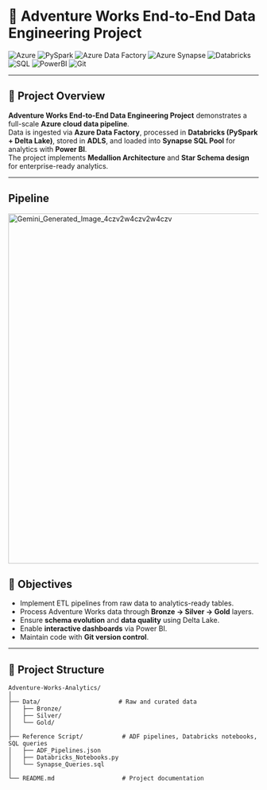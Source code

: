 # 🚀 Adventure Works End-to-End Data Engineering Project

![Azure](https://img.shields.io/badge/Azure-Cloud-blue?logo=microsoft-azure&style=flat-square)
![PySpark](https://img.shields.io/badge/PySpark-Big%20Data-orange?logo=apache-spark&style=flat-square)
![Azure Data Factory](https://img.shields.io/badge/Azure-Data%20Factory-blue?logo=microsoft-azure&style=flat-square)
![Azure Synapse](https://img.shields.io/badge/Azure-Synapse%20Analytics-blue?logo=microsoft-azure&style=flat-square)
![Databricks](https://img.shields.io/badge/Databricks-Delta%20Lake-red?logo=databricks&style=flat-square)
![SQL](https://img.shields.io/badge/SQL-Data%20Warehouse-yellow?logo=database&style=flat-square)
![PowerBI](https://img.shields.io/badge/Power%20BI-Dashboard-orange?logo=power-bi&style=flat-square)
![Git](https://img.shields.io/badge/Git-Version%20Control-green?logo=git&style=flat-square)

---

## 📌 Project Overview
**Adventure Works End-to-End Data Engineering Project** demonstrates a full-scale **Azure cloud data pipeline**.  
Data is ingested via **Azure Data Factory**, processed in **Databricks (PySpark + Delta Lake)**, stored in **ADLS**, and loaded into **Synapse SQL Pool** for analytics with **Power BI**.  
The project implements **Medallion Architecture** and **Star Schema design** for enterprise-ready analytics.

---

## Pipeline

<img width="1472" height="704" alt="Gemini_Generated_Image_4czv2w4czv2w4czv" src="https://github.com/user-attachments/assets/3476e337-1338-4af9-887a-9d2e29652b78" />


## 🎯 Objectives
- Implement ETL pipelines from raw data to analytics-ready tables.  
- Process Adventure Works data through **Bronze → Silver → Gold** layers.  
- Ensure **schema evolution** and **data quality** using Delta Lake.  
- Enable **interactive dashboards** via Power BI.  
- Maintain code with **Git version control**.

---

## 📂 Project Structure
```plaintext
Adventure-Works-Analytics/
│
├── Data/                      # Raw and curated data
│   ├── Bronze/
│   ├── Silver/
│   └── Gold/
│
├── Reference Script/           # ADF pipelines, Databricks notebooks, SQL queries
│   ├── ADF_Pipelines.json
│   ├── Databricks_Notebooks.py
│   └── Synapse_Queries.sql
│
└── README.md                   # Project documentation

